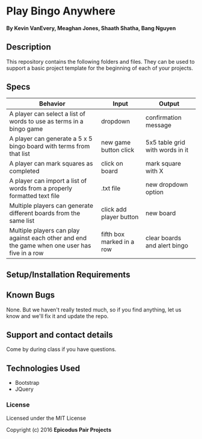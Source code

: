 # Play Bingo Anywhere

#### By Kevin VanEvery, Meaghan Jones, Shaath Shatha, Bang Nguyen

## Description

This repository contains the following folders and files.  They can be used to support a basic project template for the beginning of each of your projects.

## Specs
|Behavior|Input|Output|
|---|---|---|
|A player can select a list of words to use as terms in a bingo game|dropdown|confirmation message|
|A player can generate a 5 x 5 bingo board with terms from that list|new game button click|5x5 table grid with words in it|
|A player can mark squares as completed|click on board|mark square with X|
|A player can import a list of words from a properly formatted text file|.txt file|new dropdown option|
|Multiple players can generate different boards from the same list|click add player button|new board|
|Multiple players can play against each other and end the game when one user has five in a row|fifth box marked in a row|clear boards and alert bingo|


## Setup/Installation Requirements


## Known Bugs

None.  But we haven't really tested much, so if you find anything, let us know and we'll fix it and update the repo.  

## Support and contact details

Come by during class if you have questions.

## Technologies Used

* Bootstrap
* JQuery

### License

Licensed under the MIT License

Copyright (c) 2016 **Epicodus Pair Projects**
